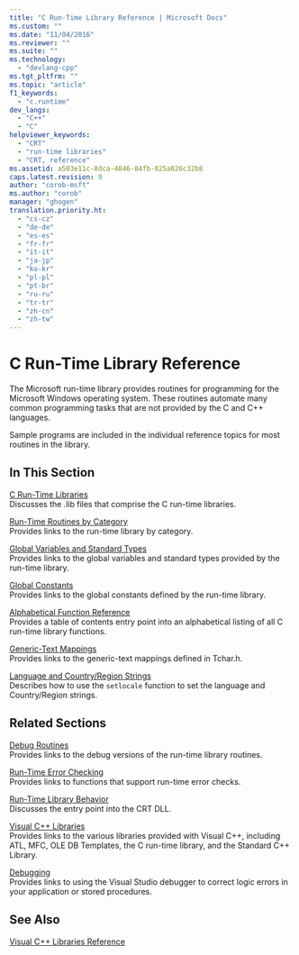 ```yaml
---
title: "C Run-Time Library Reference | Microsoft Docs"
ms.custom: ""
ms.date: "11/04/2016"
ms.reviewer: ""
ms.suite: ""
ms.technology: 
  - "devlang-cpp"
ms.tgt_pltfrm: ""
ms.topic: "article"
f1_keywords: 
  - "c.runtime"
dev_langs: 
  - "C++"
  - "C"
helpviewer_keywords: 
  - "CRT"
  - "run-time libraries"
  - "CRT, reference"
ms.assetid: a503e11c-8dca-4846-84fb-025a826c32b8
caps.latest.revision: 9
author: "corob-msft"
ms.author: "corob"
manager: "ghogen"
translation.priority.ht: 
  - "cs-cz"
  - "de-de"
  - "es-es"
  - "fr-fr"
  - "it-it"
  - "ja-jp"
  - "ko-kr"
  - "pl-pl"
  - "pt-br"
  - "ru-ru"
  - "tr-tr"
  - "zh-cn"
  - "zh-tw"
---
```

# C Run-Time Library Reference
The Microsoft run-time library provides routines for programming for the Microsoft Windows operating system. These routines automate many common programming tasks that are not provided by the C and C++ languages.  
  
 Sample programs are included in the individual reference topics for most routines in the library.  
  
## In This Section  
 [C Run-Time Libraries](../c-runtime-library/crt-library-features.md)  
 Discusses the .lib files that comprise the C run-time libraries.  
  
 [Run-Time Routines by Category](../c-runtime-library/run-time-routines-by-category.md)  
 Provides links to the run-time library by category.  
  
 [Global Variables and Standard Types](../c-runtime-library/global-variables-and-standard-types.md)  
 Provides links to the global variables and standard types provided by the run-time library.  
  
 [Global Constants](../c-runtime-library/global-constants.md)  
 Provides links to the global constants defined by the run-time library.  
  
 [Alphabetical Function Reference](../c-runtime-library/reference/crt-alphabetical-function-reference.md)  
 Provides a table of contents entry point into an alphabetical listing of all C run-time library functions.  
  
 [Generic-Text Mappings](../c-runtime-library/generic-text-mappings.md)  
 Provides links to the generic-text mappings defined in Tchar.h.  
  
 [Language and Country/Region Strings](../c-runtime-library/locale-names-languages-and-country-region-strings.md)  
 Describes how to use the `setlocale` function to set the language and Country/Region strings.  
  
## Related Sections  
 [Debug Routines](../c-runtime-library/debug-routines.md)  
 Provides links to the debug versions of the run-time library routines.  
  
 [Run-Time Error Checking](../c-runtime-library/run-time-error-checking.md)  
 Provides links to functions that support run-time error checks.  
  
 [Run-Time Library Behavior](../build/run-time-library-behavior.md)  
 Discusses the entry point into the CRT DLL.  
  
 [Visual C++ Libraries](http://msdn.microsoft.com/en-us/fec23c40-10c0-4857-9cdc-33a3b99b30ae)  
 Provides links to the various libraries provided with Visual C++, including ATL, MFC, OLE DB Templates, the C run-time library, and the Standard C++ Library.  
  
 [Debugging](/visualstudio/debugger/debugging-in-visual-studio)  
 Provides links to using the Visual Studio debugger to correct logic errors in your application or stored procedures.  
  
## See Also  
 [Visual C++ Libraries Reference](http://msdn.microsoft.com/en-us/fec23c40-10c0-4857-9cdc-33a3b99b30ae)